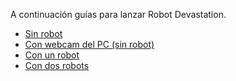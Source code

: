 A continuación guías para lanzar Robot Devastation.

* [Sin robot](sin_robot.md)
* [Con webcam del PC \(sin robot\)](sin_robot_y_con_webcam.md)
* [Con un robot](un_robot.md)
* [Con dos robots](dos_robots.md)